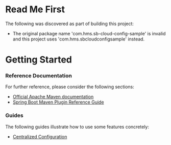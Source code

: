 # Read Me First
The following was discovered as part of building this project:

* The original package name 'com.hms.sb-cloud-config-sample' is invalid and this project uses 'com.hms.sbcloudconfigsample' instead.

# Getting Started

### Reference Documentation
For further reference, please consider the following sections:

* [Official Apache Maven documentation](https://maven.apache.org/guides/index.html)
* [Spring Boot Maven Plugin Reference Guide](https://docs.spring.io/spring-boot/docs/2.2.6.RELEASE/maven-plugin/)

### Guides
The following guides illustrate how to use some features concretely:

* [Centralized Configuration](https://spring.io/guides/gs/centralized-configuration/)

